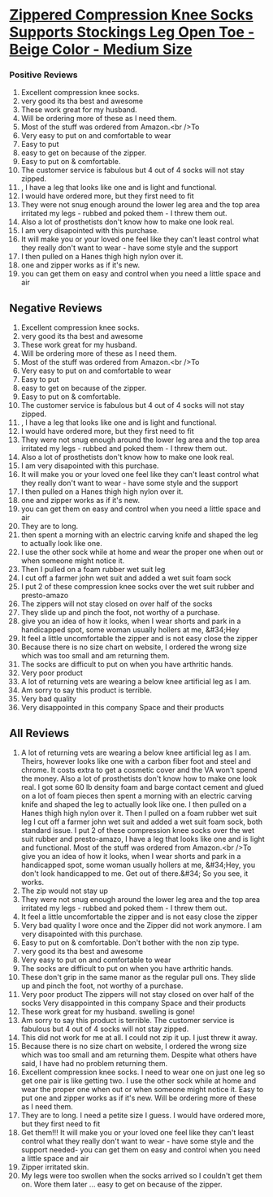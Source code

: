 # [Zippered Compression Knee Socks Supports Stockings Leg Open Toe - Beige Color - Medium Size](https://products.checkmycream.com/products/Zippered-Compression-Knee-Socks-Supports-Stockings-Leg-Open-Toe-Beige-Color-Medium-Size.html)

### Positive Reviews

<ol>
      <li>Excellent compression knee socks.  </li>
      <li>very good its tha best and awesome</li>
      <li>These work great for my husband.</li>
      <li>Will be ordering more of these as I need them.</li>
      <li>Most of the stuff was ordered from Amazon.&lt;br /&gt;To</li>
      <li>Very easy to put on and comfortable to wear</li>
      <li>Easy to put</li>
      <li>easy to get on because of the zipper.</li>
      <li>Easy to put on &amp; comfortable.</li>
      <li>The customer service is fabulous but 4 out of 4 socks will not stay zipped.</li>
      <li>, I have a leg that looks like one and is light and functional.  </li>
      <li>I would have ordered more, but they first need to fit</li>
      <li>They were not snug enough around the lower leg area and the top area irritated my legs - rubbed and poked them - I threw them out.</li>
      <li>Also a lot of prosthetists don&#x27;t know how to make one look real.</li>
      <li>I am very disapointed with this purchase.</li>
      <li>It will make you or your loved one feel like they can&#x27;t least control what they really don&#x27;t want to wear - have some style and the support</li>
      <li>I then pulled on a Hanes thigh high nylon over it.  </li>
      <li>one and zipper works as if it&#x27;s new.  </li>
      <li>you can get them on easy and control when you need a little space and air</li>
</ol>


<h2>Negative Reviews</h2>
<ol>
<li> Excellent compression knee socks.  </li>
<li> very good its tha best and awesome</li>
<li> These work great for my husband.</li>
<li> Will be ordering more of these as I need them.</li>
<li> Most of the stuff was ordered from Amazon.&lt;br /&gt;To</li>
<li> Very easy to put on and comfortable to wear</li>
<li> Easy to put</li>
<li> easy to get on because of the zipper.</li>
<li> Easy to put on &amp; comfortable.</li>
<li> The customer service is fabulous but 4 out of 4 socks will not stay zipped.</li>
<li> , I have a leg that looks like one and is light and functional.  </li>
<li> I would have ordered more, but they first need to fit</li>
<li> They were not snug enough around the lower leg area and the top area irritated my legs - rubbed and poked them - I threw them out.</li>
<li> Also a lot of prosthetists don&#x27;t know how to make one look real.</li>
<li> I am very disapointed with this purchase.</li>
<li> It will make you or your loved one feel like they can&#x27;t least control what they really don&#x27;t want to wear - have some style and the support</li>
<li> I then pulled on a Hanes thigh high nylon over it.  </li>
<li> one and zipper works as if it&#x27;s new.  </li>
<li> you can get them on easy and control when you need a little space and air</li>
<li> They are to long.</li>
<li> then spent a morning with an electric carving knife and shaped the leg to actually look like one.  </li>
<li> I use the other sock while at home and wear the proper one when out or when someone might notice it.  </li>
<li> Then I pulled on a foam rubber wet suit leg</li>
<li> I cut off a farmer john wet suit and added a wet suit foam sock</li>
<li> I put 2 of these compression knee socks over the wet suit rubber and presto-amazo</li>
<li> The zippers will not stay closed on over half of the socks  </li>
<li> They slide up and pinch the foot, not worthy of a purchase.</li>
<li> give you an idea of how it looks, when I wear shorts and park in a handicapped spot, some woman usually hollers at me, &amp;#34;Hey</li>
<li> It feel a little uncomfortable the zipper and is not easy close the zipper</li>
<li> Because there is no size chart on website, I ordered the wrong size which was too small and am returning them.</li>
<li> The socks are difficult to put on when you have arthritic hands.</li>
<li> Very poor product  </li>
<li> A lot of returning vets are wearing a below knee artificial leg as I am.  </li>
<li> Am sorry to say this product is terrible.</li>
<li> Very bad  quality  </li>
<li> Very disappointed in this company Space and their products</li>
</ol>

<h2>All Reviews</h2>

<ol>
    <li> A lot of returning vets are wearing a below knee artificial leg as I am.  Theirs, however looks like one with a carbon fiber foot and steel and chrome.  It costs extra to get a cosmetic cover and the VA won&#x27;t spend the money.  Also a lot of prosthetists don&#x27;t know how to make one look real. I got some 60 lb density foam and barge contact cement and glued on a lot of foam pieces then spent a morning with an electric carving knife and shaped the leg to actually look like one.  I then pulled on a Hanes thigh high nylon over it.  Then I pulled on a foam rubber wet suit leg I cut off a farmer john wet suit and added a wet suit foam sock, both standard issue.  I put 2 of these compression knee socks over the wet suit rubber and presto-amazo, I have a leg that looks like one and is light and functional.  Most of the stuff was ordered from Amazon.&lt;br /&gt;To give you an idea of how it looks, when I wear shorts and park in a handicapped spot, some woman usually hollers at me, &amp;#34;Hey, you don&#x27;t look handicapped to me.  Get out of there.&amp;#34;  So you see, it works.</li>
    <li> The zip would not stay up</li>
    <li> They were not snug enough around the lower leg area and the top area irritated my legs - rubbed and poked them - I threw them out.</li>
    <li> It feel a little uncomfortable the zipper and is not easy close the zipper</li>
    <li> Very bad  quality  I wore once and the Zipper did not work anymore. I am very disapointed with this purchase.</li>
    <li> Easy to put on &amp; comfortable. Don&#x27;t bother with the non zip type.</li>
    <li> very good its tha best and awesome</li>
    <li> Very easy to put on and comfortable to wear</li>
    <li> The socks are difficult to put on when you have arthritic hands.</li>
    <li> These don&#x27;t grip in the same manor as the regular pull ons.  They slide up and pinch the foot, not worthy of a purchase.</li>
    <li> Very poor product  The zippers will not stay closed on over half of the socks  Very disappointed in this company Space and their products</li>
    <li> These work great for my husband. swelling is gone!</li>
    <li> Am sorry to say this product is terrible. The customer service is fabulous but 4 out of 4 socks will not stay zipped.</li>
    <li> This did not work for me at all.  I could not zip it up.  I just threw it away.</li>
    <li> Because there is no size chart on website, I ordered the wrong size which was too small and am returning them. Despite what others have said, I have had no problem returning them.</li>
    <li> Excellent compression knee socks.  I need to  wear one on just one leg so get one pair is like getting two.  I use the other sock while at home and wear the proper one when out or when someone might notice it.  Easy to put one and zipper works as if it&#x27;s new.  Will be ordering more of these as I need them.</li>
    <li> They are to long. I need a petite size I guess. I would have ordered more, but they first need to fit</li>
    <li> Get them!!! It will make you or your loved one feel like they can&#x27;t least control what they really don&#x27;t want to wear - have some style and the support needed- you can get them on easy and control when you need a little space and air</li>
    <li> Zipper irritated skin.</li>
    <li> My legs were too swollen when the socks arrived so I couldn&#x27;t get them on.  Wore them later ... easy to get on because of the zipper.</li>
</ol>




